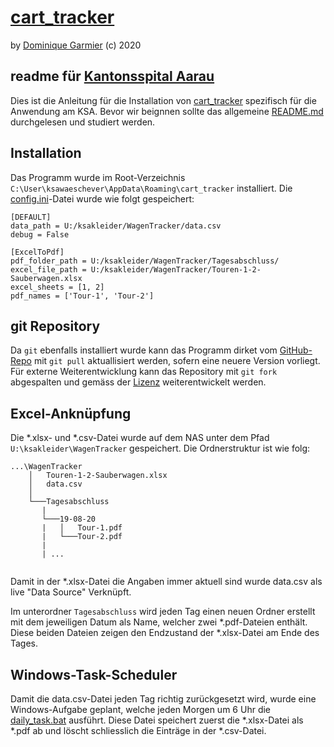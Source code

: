 # [cart_tracker](https://github.com/dominiquegarmier/cart_tracker)
by [Dominique Garmier](https://github.com/dominiquegarmier) (c) 2020

## readme für [Kantonsspital Aarau](https://www.ksa.ch/)

Dies ist die Anleitung für die Installation von [cart_tracker](https://github.com/dominiquegarmier/cart_tracker) spezifisch für die Anwendung am KSA. Bevor wir beignnen sollte das allgemeine [README.md](./README.md) durchgelesen und studiert werden.

## Installation

Das Programm wurde im Root-Verzeichnis ````C:\User\ksawaeschever\AppData\Roaming\cart_tracker```` installiert. Die [config.ini](./config.ini)-Datei wurde wie folgt gespeichert:
````
[DEFAULT]
data_path = U:/ksakleider/WagenTracker/data.csv
debug = False

[ExcelToPdf]
pdf_folder_path = U:/ksakleider/WagenTracker/Tagesabschluss/
excel_file_path = U:/ksakleider/WagenTracker/Touren-1-2-Sauberwagen.xlsx
excel_sheets = [1, 2]
pdf_names = ['Tour-1', 'Tour-2']
````

## git Repository

Da ````git```` ebenfalls installiert wurde kann das Programm dirket vom [GitHub-Repo](https://github.com/dominiquegarmier/cart_tracker) mit ````git pull```` aktuallisiert werden, sofern eine neuere Version vorliegt. Für externe Weiterentwicklung kann das Repository mit ````git fork```` abgespalten und gemäss der [Lizenz](./LICENSE) weiterentwickelt werden.

## Excel-Anknüpfung

Die *.xlsx- und *.csv-Datei wurde auf dem NAS unter dem Pfad ````U:\ksakleider\WagenTracker```` gespeichert. Die Ordnerstruktur ist wie folg:
```
...\WagenTracker
    │   Touren-1-2-Sauberwagen.xlsx
    │   data.csv
    │
    └───Tagesabschluss
       |
       └───19-08-20
       |   │   Tour-1.pdf
       |   └───Tour-2.pdf
       |
       | ...
  
```
Damit in der *.xlsx-Datei die Angaben immer aktuell sind wurde data.csv als live "Data Source" Verknüpft.

Im unterordner ````Tagesabschluss```` wird jeden Tag einen neuen Ordner erstellt mit dem jeweiligen Datum als Name, welcher zwei *.pdf-Dateien enthält. Diese beiden Dateien zeigen den Endzustand der *.xlsx-Datei am Ende des Tages.

## Windows-Task-Scheduler

Damit die data.csv-Datei jeden Tag richtig zurückgesetzt wird, wurde eine Windows-Aufgabe geplant, welche jeden Morgen um 6 Uhr die [daily_task.bat](./daily_task.bat) ausführt. Diese Datei speichert zuerst die *.xlsx-Datei als *.pdf ab und löscht schliesslich die Einträge in der *.csv-Datei. 
